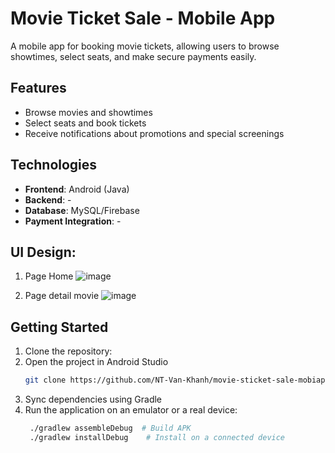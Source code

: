 # Movie Ticket Sale - Mobile App
A mobile app for booking movie tickets, allowing users to browse showtimes, select seats, and make secure payments easily. 

## Features
- Browse movies and showtimes
- Select seats and book tickets
- Receive notifications about promotions and special screenings

## Technologies
- **Frontend**: Android (Java)
- **Backend**: -
- **Database**: MySQL/Firebase
- **Payment Integration**: -

## UI Design:
1. Page Home
   ![image](https://github.com/user-attachments/assets/ef16fa62-4a7a-43ff-8534-6304bebf02cf)

3. Page detail movie
   ![image](https://github.com/user-attachments/assets/863d39e2-ec56-41a4-adcf-64c495f69b54)

## Getting Started
1. Clone the repository:
2. Open the project in Android Studio
    ```bash
    git clone https://github.com/NT-Van-Khanh/movie-sticket-sale-mobiapp.git
    ```
3. Sync dependencies using Gradle
4. Run the application on an emulator or a real device:
   ```bash
    ./gradlew assembleDebug  # Build APK
    ./gradlew installDebug    # Install on a connected device
   ```
